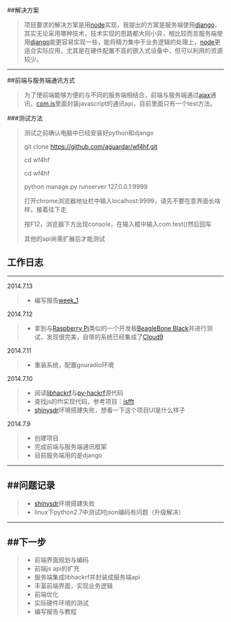 ##解决方案
> 项目要求的解决方案是用[node]实现，我提出的方案是服务端使用[django]，其实无论采用哪种技术，技术实现的思路都大同小异，相比较而言服务端使用[django]能更容易实现一些，能将精力集中于业务逻辑的处理上，[node]更适合实际应用，尤其是在硬件配置不高的嵌入式设备中，但可以利用的资源较少。


------ 
##前端与服务端通讯方式
>为了使前端能够方便的与不同的服务端相结合，前端与服务端通过[ajax]通讯，[com.js]里面封装javascript的通讯api，目前里面只有一个test方法。

###测试方法
>测试之前确认电脑中已经安装好python和django
>
>git clone https://github.com/aguardar/wf4hf.git
>
>cd wf4hf
>
>cd wf4hf
>
>python manage.py runserver 127.0.0.1:9999
>
>打开chrome浏览器地址栏中输入localhost:9999，请先不要在意界面长啥样，接着往下走
>
>按F12，浏览器下方出现console，在输入框中输入com.test()然后回车
>
>其他的api尚需扩展后才能测试


## 工作日志
------

2014.7.13
>* 编写报告[week_1]


2014.7.12
>* 拿到与[Raspberry Pi]类似的一个开发板[BeagleBone Black]并进行测试，发现很完美，自带的系统已经集成了[Cloud9]

2014.7.11
>* 重装系统，配置gnuradio环境

2014.7.10
>* 阅读[libhackrf]与[py-hackrf]源代码
>* 查找js的fft实现代码，参考项目：[jsfft]
>* [shinysdr]环境搭建失败，想看一下这个项目UI是什么样子

2014.7.9  
>* 创建项目
>* 完成前端与服务端通讯框架
>* 目前服务端用的是django 

------
##问题记录
------ 

>* [shinysdr]环境搭建失败
>* linux下python2.7中测试时json编码有问题（升级解决） 

------
##下一步
------ 
>* 前端界面规划与编码
>* 前端js api的扩充
>* 服务端集成libhackrf并封装成服务端api
>* 丰富前端界面，实现业务逻辑
>* 前端优化
>* 实际硬件环境的测试
>* 编写报告与教程



[jsfft]:https://github.com/dntj/jsfft
[libhackrf]:https://github.com/mossmann/hackrf/tree/master/host/libhackrf/src
[py-hackrf]:https://github.com/hathcox/py-hackrf
[shinysdr]:https://github.com/kpreid/shinysdr
[com.js]:../wf4hf/html/static/js/com.js
[ajax]:http://baike.baidu.com/subview/1641/5762264.htm?fr=aladdin
[node]:https://github.com/joyent/node
[django]:https://github.com/django/django
[Raspberry Pi]:http://www.raspberrypi.org/
[BeagleBone Black]:http://beagleboard.org/black
[Cloud9]:https://github.com/ajaxorg/cloud9
[week_1]:https://github.com/aguardar/wf4hf/blob/master/report/Week_1.md


